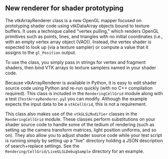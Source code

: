 ## New renderer for shader prototyping

The vtkArrayRenderer class is a new OpenGL mapper focused on prototyping
shader code using vtkDataArray objects bound to texture buffers.
It uses a technique called "vertex pulling," which renders OpenGL primitives
such as points, lines, and triangles with no initial coordinates (i.e., with
an empty vertex array object (VAO)). Instead, the vertex shader is expected
to look up (via a texture sampler) or compute a value that it assigns to the
`gl_Position` output.

To use the class, you simply pass in strings for vertex and fragment shaders,
then bind VTK arrays to texture samplers named in your shader code.

Because vtkArrayRenderer is available in Python, it is easy to edit shader
source code using Python and re-run quickly (with no C++ compilation required).
This class is included in the `RenderingCellGrid` module along with a
test (`TestArrayRenderer.py`) you can modify. Although the example expects
the input data to be a `vtkCellGrid`, this is not a requirement.

This class also makes use of the `vtkGLSLModifier` classes in the
`RenderingCellGrid` module. These classes perform substitutions on your
shader source code to handle some of the tedium of rendering (such as
setting up the camera transform matrices, light position uniforms, and so
on). They also allow you to adjust shader source code while your test script
is running simply by setting up a "live" directory holding a JSON description
of search+replace settings. See the `Rendering/CellGrid/LiveGLSLDebugSample`
directory for an example.
